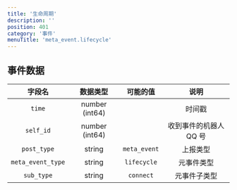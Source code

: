```yaml
---
title: '生命周期'
description: ''
position: 401
category: '事件'
menuTitle: 'meta_event.lifecycle'
---
```


## 事件数据

| 字段名 | 数据类型 | 可能的值 | 说明 |
| :---: | :---: | :---: | :---: |
| `time` | number (int64) | | 时间戳 |
| `self_id` | number (int64) | | 收到事件的机器人 QQ 号 |
| `post_type` | string | `meta_event` | 上报类型 |
| `meta_event_type` | string | `lifecycle` | 元事件类型 |
| `sub_type` | string | `connect` | 元事件子类型 |
